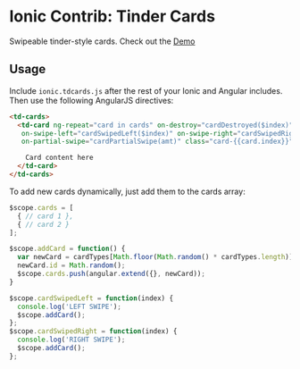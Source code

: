 Ionic Contrib: Tinder Cards
===================

Swipeable tinder-style cards. Check out the [Demo](http://codepen.io/ionic/pen/nxEdH)

## Usage

Include `ionic.tdcards.js` after the rest of your Ionic and Angular includes. Then use the following AngularJS directives:

```html
<td-cards>
  <td-card ng-repeat="card in cards" on-destroy="cardDestroyed($index)"
   on-swipe-left="cardSwipedLeft($index)" on-swipe-right="cardSwipedRight($index)"
   on-partial-swipe="cardPartialSwipe(amt)" class="card-{{card.index}}" ng-controller="CardCtrl">

    Card content here
  </td-card>
</td-cards>
```

To add new cards dynamically, just add them to the cards array:

```javascript
$scope.cards = [
  { // card 1 },
  { // card 2 }
];

$scope.addCard = function() {
  var newCard = cardTypes[Math.floor(Math.random() * cardTypes.length)];
  newCard.id = Math.random();
  $scope.cards.push(angular.extend({}, newCard));
}

$scope.cardSwipedLeft = function(index) {
  console.log('LEFT SWIPE');
  $scope.addCard();
};
$scope.cardSwipedRight = function(index) {
  console.log('RIGHT SWIPE');
  $scope.addCard();
};
```



